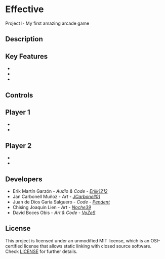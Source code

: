 # Effective
Project I- My first amazing arcade game

## Description


## Key Features

 - 
 - 
 - 
 
## Controls

**Player 1**
-
-
-
 
**Player 2**
 -
 -
 -

## Developers

 - Erik Martín Garzón - _Audio & Code_ - [_Eriik1212_](https://github.com/eriik1212)
 - Jan Carbonell Muñoz - _Art_ - [_JCarbonell01_](https://github.com/JCarbonell01)
 - Juan de Dios Garía Salguero - _Code_ - [_Pendent_](https://github.com/Noche39)
 - Chising Joaquin Lien - _Art_ - [_Noche39_](https://github.com/Noche39)
 - David Boces Obis - _Art & Code_ - [_VoZeS_](https://github.com/VoZeS)

## License

This project is licensed under an unmodified MIT license, which is an OSI-certified license that allows static linking with closed source software. Check [LICENSE](LICENSE) for further details.
